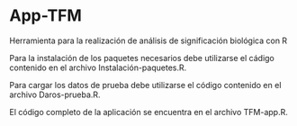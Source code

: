 # App-TFM
Herramienta para la realización de análisis de significación biológica con R

Para la instalación de los paquetes necesarios debe utilizarse el cádigo contenido en el archivo Instalación-paquetes.R.

Para cargar los datos de prueba debe utilizarse el código contenido en el archivo Daros-prueba.R.

El código completo de la aplicación se encuentra en el archivo TFM-app.R.

